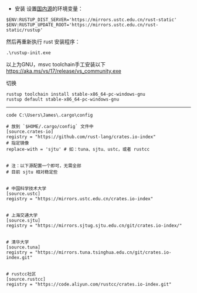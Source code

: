 - 安装
设置[国内源](https://mirrors.tuna.tsinghua.edu.cn/help/rustup/)的环境变量：
```
$ENV:RUSTUP_DIST_SERVER='https://mirrors.ustc.edu.cn/rust-static' 
$ENV:RUSTUP_UPDATE_ROOT='https://mirrors.ustc.edu.cn/rust-static/rustup'
```
然后再重新执行 rust 安装程序：
```
.\rustup-init.exe
```
以上为GNU，msvc toolchain手工安装以下
https://aka.ms/vs/17/release/vs_community.exe

切换
```
rustup toolchain install stable-x86_64-pc-windows-gnu
rustup default stable-x86_64-pc-windows-gnu
```

--- 
```
code C:\Users\James\.cargo\config
```

```
# 放到 `$HOME/.cargo/config` 文件中
[source.crates-io]
registry = "https://github.com/rust-lang/crates.io-index"
# 指定镜像
replace-with = 'sjtu' # 如：tuna、sjtu、ustc，或者 rustcc


# 注：以下源配置一个即可，无需全部
# 目前 sjtu 相对稳定些


# 中国科学技术大学
[source.ustc]
registry = "https://mirrors.ustc.edu.cn/crates.io-index"


# 上海交通大学
[source.sjtu]
registry = "https://mirrors.sjtug.sjtu.edu.cn/git/crates.io-index/"


# 清华大学
[source.tuna]
registry = "https://mirrors.tuna.tsinghua.edu.cn/git/crates.io-index.git"


# rustcc社区
[source.rustcc]
registry = "https://code.aliyun.com/rustcc/crates.io-index.git"
```
